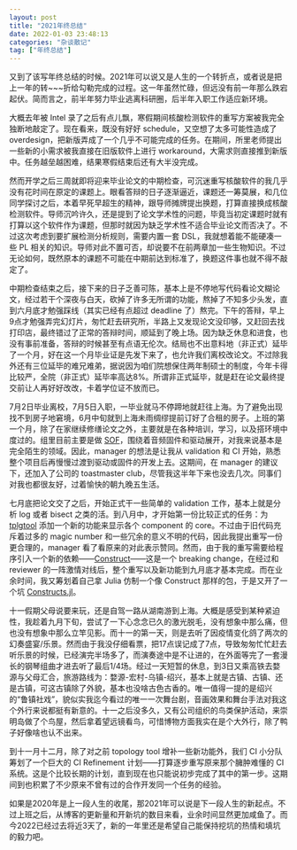 ```yaml
---
layout: post
title: "2021年终总结"
date: 2022-01-03 23:48:13
categories: "杂谈散记"
tag: ["年终总结"]
---
```


又到了该写年终总结的时候。2021年可以说又是人生的一个转折点，或者说是把上一年的转~~~折给勾勒完成的过程。这一年虽然忙碌，但远没有前一年那么跌宕起伏。简而言之，前半年努力毕业逃离科研圈，后半年入职工作适应新环境。

<!-- more -->

大概去年被 Intel 录了之后有点儿飘，寒假期间核酸检测软件的重写方案被我完全独断地敲定了。现在看来，既没有好好 schedule，又空想了太多可能性造成了 overdesign，把新版弄成了一个几乎不可能完成的任务。在期间，所里老师提出一些新的小需求被我直接在旧版软件上进行 workaround，大需求则直接推到新版中。任务越垒越困难，结果寒假结束后还有大半没完成。

然而开学之后三周就即将迎来毕业论文的中期检查，可沉迷重写核酸软件的我几乎没有花时间在原定的课题上。眼看答辩的日子逐渐逼近，课题还一筹莫展，和几位同学探讨之后，本着早死早超生的精神，跟导师摊牌提出换题，打算直接换成核酸检测软件。导师沉吟许久，还是提到了论文学术性的问题，毕竟当初定课题时就有打算以这个软件作为课题，但那时就因为缺乏学术性不适合毕业论文而否决了。不过这次考虑到要扩展检测分析规则，需要内置一套 DSL，我就想着能不能硬凑一些 PL 相关的知识。导师对此不置可否，却说要不在前两章加一些生物知识。不过无论如何，既然原本的课题不可能在中期前达到标准了，换题这件事也就不得不敲定了。

中期检查结束之后，接下来的日子乏善可陈，基本上是不停地写代码看论文糊论文，经过若干个深夜与白天，砍掉了许多无所谓的功能，熬掉了不知多少头发，直到六月底才勉强踩线（其实已经有点超过 deadline 了）熬完。下午的答辩，早上9点才勉强弄完幻灯片，匆忙赶去研究所，半路上又发现论文没印够，又赶回去找打印店，最终错过了正常的答辩时间，顺延到了晚上场。因为缺乏休息和进食，也没有事前准备，答辩的时候甚至有点语无伦次。结局也不出意料地（非正式）延毕了一个月，好在这一个月毕业证是先发下来了，也允许我们离校改论文。不过除我外还有三位延毕的难兄难弟，据说因为咱们院想保住两年制硕士的制度，今年卡得比较严，全院（非正式）延毕率高达8%。所谓非正式延毕，就是赶在论文最终提交前让人再好好改改，卡着学位证不放而已。

7月2日毕业离校，7月5日入职，一毕业就马不停蹄地就赶往上海。为了避免出现找不到房子地窘境，6月中旬就到上海未雨绸缪提前订好了合租的房子。上班的第一个月，除了在家继续修缮论文之外，主要就是在各种培训，学习，以及搭环境中度过的。组里目前主要是做 [SOF](https://github.com/thesofproject)，围绕着音频固件和驱动展开，对我来说基本是完全陌生的领域。因此，manager 的想法是让我从 validation 和 CI 开始，熟悉整个项目后再慢慢过渡到驱动或固件的开发上去。这期间，在 manager 的建议下，还加入了公司的 toastmaster club，尽管我这半年下来也没去几次。同事们对我也都很友好，过着愉快的朝九晚五生活。

七月底把论文交了之后，开始正式干一些简单的 validation 工作，基本上就是分析 log 或者 bisect 之类的活。到八月中，才开始第一份比较正式的任务：为 [tplgtool](https://github.com/thesofproject/sof-test/blob/main/tools/tplgtool.py) 添加一个新的功能来显示各个 component 的 core。不过由于旧代码充斥着过多的 magic number 和一些冗余的意义不明的代码，因此我提出重写一份更合理的，manager 看了看原来的对此表示赞同。然而，由于我的重写需要给程序引入一个新的依赖——[Construct](http://construct.readthedocs.org/)——这是一个 breaking change，在经过和 reviewer 的一阵激情对线后，整个重写以及新功能到九月底才基本完成。而在业余时间，我又筹划着自己拿 Julia 仿制一个像 Construct 那样的包，于是又开了一个坑 [Constructs.jl](https://github.com/miRoox/Constructs.jl)。

十一假期父母说要来玩，还是自驾一路从湖南游到上海。大概是感受到某种紧迫性，我趁着九月下旬，尝试了一下心念念已久的激光脱毛，没有想象中那么痛，但也没有想象中那么立竿见影。而十一的第一天，则是去听了因疫情变化鸽了两次的幻奏盛宴/乐景。然而由于我没仔细看票，把17点误记成了7点，导致匆匆忙忙赶去听乐景的时候，已经演完半场多了，而演奏途中是不让进的，在外面等完了一套漫长的钢琴组曲才进去听了最后1/4场。经过一天短暂的休息，到3日又乘高铁去婺源与父母汇合，旅游路线为：婺源-宏村-乌镇-绍兴，基本上就是古镇、古镇、还是古镇，可这古镇除了外貌，基本也没啥古色古香的。唯一值得一提的是绍兴的“鲁镇社戏”，貌似实我迄今看过的唯一一次舞台剧，音画效果和舞台手法对我这个外行来说都挺有新意的。十一之后没多久，又有公司组织的鸟类保护活动，来崇明岛做了个鸟屋，然后拿着望远镜看鸟，可惜博物方面我实在是个大外行，除了鸭子好像啥也认不出来。

到十一月十二月，除了对之前 topology tool 增补一些新功能外，我们 CI 小分队筹划了一个巨大的 CI Refinement 计划——打算逐步重写原来那个臃肿难懂的 CI 系统。这是个比较长期的计划，直到现在也只能说初步完成了其中的第一步。这期间到也积累了不少原来不曾有过的合作开发同一个任务的经验。

如果是2020年是上一段人生的收尾，那2021年可以说是下一段人生的新起点。不过上班之后，从博客的更新量和开新坑的数目来看，业余时间显然更加咸鱼了。而今2022已经过去将近3天了，新的一年里还是希望自己能保持挖坑的热情和填坑的毅力吧。

